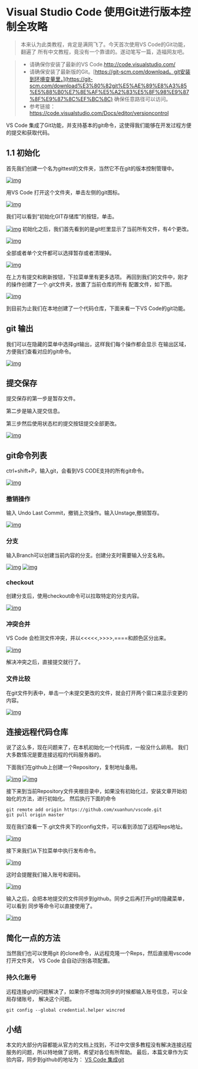# Visual Studio Code 使用Git进行版本控制全攻略

> 本来认为此类教程，肯定是满网飞了。今天首次使用VS Code的Git功能，翻遍了 所有中文教程，竟没有一个靠谱的。遂动笔写一篇，造福网友吧。

> - 请确保你安装了最新的VS Code.<http://code.visualstudio.com/>
> - 请确保安装了最新版的Git。[https://git-scm.com/download。git安装到环境变量里，](https://git-scm.com/download%E3%80%82git%E5%AE%89%E8%A3%85%E5%88%B0%E7%8E%AF%E5%A2%83%E5%8F%98%E9%87%8F%E9%87%8C%EF%BC%8C) 确保任意路径可以访问。
> - 参考链接：<https://code.visualstudio.com/Docs/editor/versioncontrol>

VS Code 集成了Git功能，并支持基本的git命令，这使得我们能够在开发过程方便的提交和获取代码。

## 1.1 初始化

首先我们创建一个名为gittest的文件夹，当然它不在git的版本控制管理中。

[![img](https://github.com/xuanhun/vscode/raw/master/1.jpg)](https://github.com/xuanhun/vscode/blob/master/1.jpg)

用VS Code 打开这个文件夹，单击左侧的git图标。

[![img](https://github.com/xuanhun/vscode/raw/master/2.jpg)](https://github.com/xuanhun/vscode/blob/master/2.jpg)

我们可以看到“初始化GIT存储库”的按钮，单击。

[![img](https://github.com/xuanhun/vscode/raw/master/3.jpg)](https://github.com/xuanhun/vscode/blob/master/3.jpg) 初始化之后，我们首先看到的是git栏里显示了当前所有文件，有4个更改。

[![img](https://github.com/xuanhun/vscode/raw/master/4.jpg)](https://github.com/xuanhun/vscode/blob/master/4.jpg)

全部或者单个文件都可以选择暂存或者清理掉。

[![img](https://github.com/xuanhun/vscode/raw/master/5.jpg)](https://github.com/xuanhun/vscode/blob/master/5.jpg)

在上方有提交和刷新按钮，下拉菜单里有更多选项。 再回到我们的文件中，刚才的操作创建了一个.git文件夹，放置了当前仓库的所有 配置文件，如下图。

[![img](https://github.com/xuanhun/vscode/raw/master/6.jpg)](https://github.com/xuanhun/vscode/blob/master/6.jpg)

到目前为止我们在本地创建了一个代码仓库，下面来看一下VS Code的git功能。

## git 输出

我们可以在隐藏的菜单中选择git输出，这样我们每个操作都会显示 在输出区域，方便我们查看对应的git命令。

[![img](https://github.com/xuanhun/vscode/raw/master/7.jpg)](https://github.com/xuanhun/vscode/blob/master/7.jpg)

## 提交保存

提交保存的第一步是暂存文件。

第二步是输入提交信息。

第三步然后使用状态栏的提交按钮提交全部更改。

[![img](https://github.com/xuanhun/vscode/raw/master/8.png)](https://github.com/xuanhun/vscode/blob/master/8.png)

## git命令列表

ctrl+shift+P，输入git，会看到VS CODE支持的所有git命令。

[![img](https://github.com/xuanhun/vscode/raw/master/9.jpg)](https://github.com/xuanhun/vscode/blob/master/9.jpg)

### 撤销操作

输入 Undo Last Commit，撤销上次操作。输入Unstage,撤销暂存。

[![img](https://github.com/xuanhun/vscode/raw/master/10.jpg)](https://github.com/xuanhun/vscode/blob/master/10.jpg)

### 分支

输入Branch可以创建当前内容的分支。创建分支时需要输入分支名称。

[![img](https://github.com/xuanhun/vscode/raw/master/11.jpg)](https://github.com/xuanhun/vscode/blob/master/11.jpg) [![img](https://github.com/xuanhun/vscode/raw/master/12.jpg)](https://github.com/xuanhun/vscode/blob/master/12.jpg)

### checkout

创建分支后，使用checkout命令可以拉取特定的分支内容。

[![img](https://github.com/xuanhun/vscode/raw/master/13.png)](https://github.com/xuanhun/vscode/blob/master/13.png)

### 冲突合并

VS Code 会检测文件冲突，并以<<<<<,>>>>,====和颜色区分出来。

[![img](https://github.com/xuanhun/vscode/raw/master/14.png)](https://github.com/xuanhun/vscode/blob/master/14.png)

解决冲突之后，直接提交就行了。

### 文件比较

在git文件列表中，单击一个未提交更改的文件，就会打开两个窗口来显示变更的内容。

[![img](https://github.com/xuanhun/vscode/raw/master/15.jpg)](https://github.com/xuanhun/vscode/blob/master/15.jpg)

## 连接远程代码仓库

说了这么多，现在问题来了，在本机初始化一个代码库，一般没什么卵用。 我们大多数情况是要连接远程的代码服务器的。

下面我们在github上创建一个Repository，复制地址备用。

[![img](https://github.com/xuanhun/vscode/raw/master/16.jpg)](https://github.com/xuanhun/vscode/blob/master/16.jpg) [![img](https://github.com/xuanhun/vscode/raw/master/17.jpg)](https://github.com/xuanhun/vscode/blob/master/17.jpg)

接下来到当前Repository文件夹根目录中，如果没有初始化过，安装文章开始初始化的方法，进行初始化。 然后执行下面的命令

```
git remote add origin https://github.com/xuanhun/vscode.git
git pull origin master
```

现在我们查看一下.git文件夹下的config文件，可以看到添加了远程Reps地址。

[![img](https://github.com/xuanhun/vscode/raw/master/18.jpg)](https://github.com/xuanhun/vscode/blob/master/18.jpg)

接下来我们从下拉菜单中执行发布命令。

[![img](https://github.com/xuanhun/vscode/raw/master/19.jpg)](https://github.com/xuanhun/vscode/blob/master/19.jpg)

这时会提醒我们输入账号和密码。

[![img](https://github.com/xuanhun/vscode/raw/master/20.jpg)](https://github.com/xuanhun/vscode/blob/master/20.jpg)

输入之后，会把本地提交的文件同步到github。同步之后再打开git的隐藏菜单，可以看到 同步等命令可以直接使用了。

[![img](https://github.com/xuanhun/vscode/raw/master/21.jpg)](https://github.com/xuanhun/vscode/blob/master/21.jpg)

## 简化一点的方法

当然我们也可以使用git 的clone命令，从远程克隆一个Reps，然后直接用vscode打开文件夹， VS Code 会自动识别各项配置。

### 持久化账号

远程连接git的问题解决了，如果你不想每次同步的时候都输入账号信息，可以全局存储账号， 解决这个问题。

```
git config --global credential.helper wincred
```

## 小结

本文的大部分内容都能从官方的文档上找到，不过中文很多教程没有解决连接远程 服务的问题，所以特地做了说明，希望对各位有所帮助。 最后，本篇文章作为实验内容，同步到github的地址为： [VS Code 集成git](https://github.com/xuanhun/vscode/blob/master/Visual%20Studio%20Code%20%E4%BD%BF%E7%94%A8Git%E8%BF%9B%E8%A1%8C%E7%89%88%E6%9C%AC%E6%8E%A7%E5%88%B6.md)